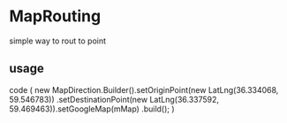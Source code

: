 # MapRouting
simple way to rout to point 

## usage
  code (
   new MapDirection.Builder().setOriginPoint(new LatLng(36.334068, 59.546783))
        .setDestinationPoint(new LatLng(36.337592, 59.469463)).setGoogleMap(mMap)
        .build();
  )
  
  [logo]:https://github.com/gholamfarkhani/MapRouting/blob/master/map_ruting_screenshot.png "map"

